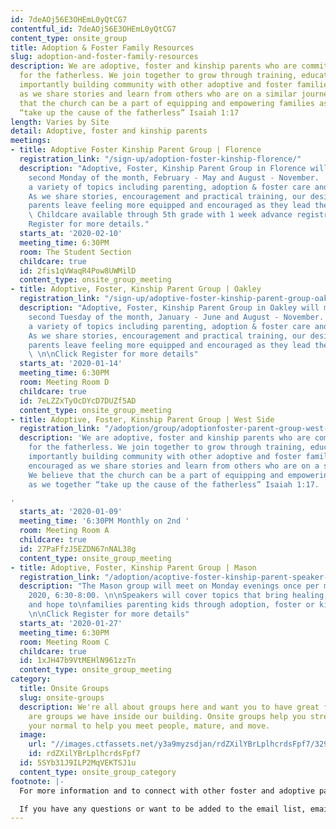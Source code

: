 ```yaml
---
id: 7deAOj56E3OHEmL0yQtCG7
contentful_id: 7deAOj56E3OHEmL0yQtCG7
content_type: onsite_group
title: Adoption & Foster Family Resources
slug: adoption-and-foster-family-resources
description: We are adoptive, foster and kinship parents who are committed to caring
  for the fatherless. We join together to grow through training, education and most
  importantly building community with other adoptive and foster families. We are encouraged
  as we share stories and learn from others who are on a similar journey. We believe
  that the church can be a part of equipping and empowering families as we together
  “take up the cause of the fatherless” Isaiah 1:17
length: Varies by Site
detail: Adoptive, foster and kinship parents
meetings:
- title: Adoptive Foster Kinship Parent Group | Florence
  registration_link: "/sign-up/adoption-foster-kinship-florence/"
  description: "Adoptive, Foster, Kinship Parent Group in Florence will meet on the
    second Monday of the month, February - May and August - November.  We focus on
    a variety of topics including parenting, adoption & foster care and personal growth.
    As we share stories, encouragement and practical training, our desire is that
    parents leave feeling more equipped and encouraged as they lead their families.
    \ Childcare available through 5th grade with 1 week advance registration. \n\nClick
    Register for more details."
  starts_at: '2020-02-10'
  meeting_time: 6:30PM
  room: The Student Section
  childcare: true
  id: 2fis1qVWaqR4Pow8UWMilD
  content_type: onsite_group_meeting
- title: Adoptive, Foster, Kinship Parent Group | Oakley
  registration_link: "/sign-up/adoptive-foster-kinship-parent-group-oakley/"
  description: "Adoptive, Foster, Kinship Parent Group in Oakley will meet on the
    second Tuesday of the month, January - June and August - November.  We focus on
    a variety of topics including parenting, adoption & foster care and personal growth.
    As we share stories, encouragement and practical training, our desire is that
    parents leave feeling more equipped and encouraged as they lead their families.
    \ \n\nClick Register for more details"
  starts_at: '2020-01-14'
  meeting_time: 6:30PM
  room: Meeting Room D
  childcare: true
  id: 7eLZZxTyOcDYcD7DUZf5AD
  content_type: onsite_group_meeting
- title: Adoptive, Foster, Kinship Parent Group | West Side
  registration_link: "/adoption/group/adoptionfoster-parent-group-west-side/"
  description: 'We are adoptive, foster and kinship parents who are committed to caring
    for the fatherless. We join together to grow through training, education and most
    importantly building community with other adoptive and foster families. We are
    encouraged as we share stories and learn from others who are on a similar journey.
    We believe that the church can be a part of equipping and empowering families
    as we together “take up the cause of the fatherless” Isaiah 1:17.

'
  starts_at: '2020-01-09'
  meeting_time: '6:30PM Monthly on 2nd '
  room: Meeting Room A
  childcare: true
  id: 27PaFfzJ5EZDN67nNAL38g
  content_type: onsite_group_meeting
- title: Adoptive, Foster, Kinship Parent Group | Mason
  registration_link: "/adoption/acoptive-foster-kinship-parent-speaker-series/"
  description: "The Mason group will meet on Monday evenings once per month from January-April,
    2020, 6:30-8:00. \n\nSpeakers will cover topics that bring healing, connection
    and hope to\nfamilies parenting kids through adoption, foster or kinship situations.
    \n\nClick Register for more details"
  starts_at: '2020-01-27'
  meeting_time: 6:30PM
  room: Meeting Room C
  childcare: true
  id: 1xJH47b9VtMEHlN961zzTn
  content_type: onsite_group_meeting
category:
  title: Onsite Groups
  slug: onsite-groups
  description: We're all about groups here and want you to have great friends. Below
    are groups we have inside our building. Onsite groups help you stretch beyond
    your normal to help you meet people, mature, and move.
  image:
    url: "//images.ctfassets.net/y3a9myzsdjan/rdZXilYBrLplhcrdsFpf7/329eaeb6b476852a1f7ae33cd2b10679/onsite-groups.jpg"
    id: rdZXilYBrLplhcrdsFpf7
  id: 5SYb31J9ILP2MqVEKTSJ1u
  content_type: onsite_group_category
footnote: |-
  For more information and to connect with other foster and adoptive parents, join our Facebook group.

  If you have any questions or want to be added to the email list, email adoption@crossroads.net
---
```



